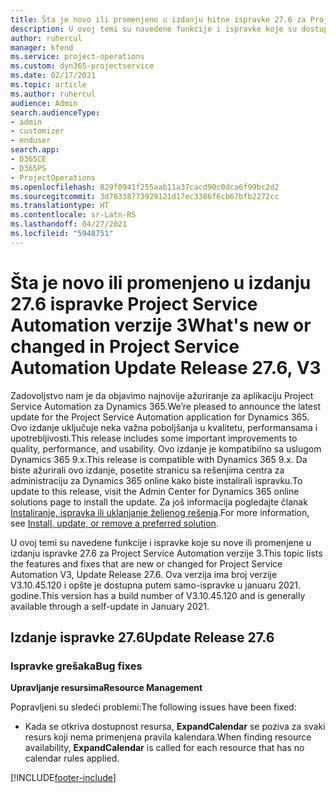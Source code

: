 ```yaml
---
title: Šta je novo ili promenjeno u izdanju hitne ispravke 27.6 za Project Service Automation verzije 3
description: U ovoj temi su navedene funkcije i ispravke koje su dostupne u izdanju hitne ispravke 27.6 za Project Service Automation verzije 3.
author: ruhercul
manager: kfend
ms.service: project-operations
ms.custom: dyn365-projectservice
ms.date: 02/17/2021
ms.topic: article
ms.author: ruhercul
audience: Admin
search.audienceType:
- admin
- customizer
- enduser
search.app:
- D365CE
- D365PS
- ProjectOperations
ms.openlocfilehash: 829f0941f255aab11a37cacd90c0dca6f99bc2d2
ms.sourcegitcommit: 3d78338773929121d17ec3386f6cb67bfb2272cc
ms.translationtype: HT
ms.contentlocale: sr-Latn-RS
ms.lasthandoff: 04/27/2021
ms.locfileid: "5948751"
---
```

# <a name="whats-new-or-changed-in-project-service-automation-update-release-276-v3"></a><span data-ttu-id="17f3b-103">Šta je novo ili promenjeno u izdanju 27.6 ispravke Project Service Automation verzije 3</span><span class="sxs-lookup"><span data-stu-id="17f3b-103">What's new or changed in Project Service Automation Update Release 27.6, V3</span></span>

<span data-ttu-id="17f3b-104">Zadovoljstvo nam je da objavimo najnovije ažuriranje za aplikaciju Project Service Automation za Dynamics 365.</span><span class="sxs-lookup"><span data-stu-id="17f3b-104">We’re pleased to announce the latest update for the Project Service Automation application for Dynamics 365.</span></span> <span data-ttu-id="17f3b-105">Ovo izdanje uključuje neka važna poboljšanja u kvalitetu, performansama i upotrebljivosti.</span><span class="sxs-lookup"><span data-stu-id="17f3b-105">This release includes some important improvements to quality, performance, and usability.</span></span> <span data-ttu-id="17f3b-106">Ovo izdanje je kompatibilno sa uslugom Dynamics 365 9.x.</span><span class="sxs-lookup"><span data-stu-id="17f3b-106">This release is compatible with Dynamics 365 9.x.</span></span> <span data-ttu-id="17f3b-107">Da biste ažurirali ovo izdanje, posetite stranicu sa rešenjima centra za administraciju za Dynamics 365 online kako biste instalirali ispravku.</span><span class="sxs-lookup"><span data-stu-id="17f3b-107">To update to this release, visit the Admin Center for Dynamics 365 online solutions page to install the update.</span></span> <span data-ttu-id="17f3b-108">Za još informacija pogledajte članak [Instaliranje, ispravka ili uklanjanje željenog rešenja](/power-platform/admin/install-remove-preferred-solution).</span><span class="sxs-lookup"><span data-stu-id="17f3b-108">For more information, see [Install, update, or remove a preferred solution](/power-platform/admin/install-remove-preferred-solution).</span></span>

<span data-ttu-id="17f3b-109">U ovoj temi su navedene funkcije i ispravke koje su nove ili promenjene u izdanju ispravke 27.6 za Project Service Automation verzije 3.</span><span class="sxs-lookup"><span data-stu-id="17f3b-109">This topic lists the features and fixes that are new or changed for Project Service Automation V3, Update Release 27.6.</span></span> <span data-ttu-id="17f3b-110">Ova verzija ima broj verzije V3.10.45.120 i opšte je dostupna putem samo-ispravke u januaru 2021. godine.</span><span class="sxs-lookup"><span data-stu-id="17f3b-110">This version has a build number of V3.10.45.120 and is generally available through a self-update in January 2021.</span></span>

## <a name="update-release-276"></a><span data-ttu-id="17f3b-111">Izdanje ispravke 27.6</span><span class="sxs-lookup"><span data-stu-id="17f3b-111">Update Release 27.6</span></span>

### <a name="bug-fixes"></a><span data-ttu-id="17f3b-112">Ispravke grešaka</span><span class="sxs-lookup"><span data-stu-id="17f3b-112">Bug fixes</span></span>


<span data-ttu-id="17f3b-113">**Upravljanje resursima**</span><span class="sxs-lookup"><span data-stu-id="17f3b-113">**Resource Management**</span></span>

<span data-ttu-id="17f3b-114">Popravljeni su sledeći problemi:</span><span class="sxs-lookup"><span data-stu-id="17f3b-114">The following issues have been fixed:</span></span>

- <span data-ttu-id="17f3b-115">Kada se otkriva dostupnost resursa, **ExpandCalendar** se poziva za svaki resurs koji nema primenjena pravila kalendara.</span><span class="sxs-lookup"><span data-stu-id="17f3b-115">When finding resource availability, **ExpandCalendar** is called for each resource that has no calendar rules applied.</span></span>


[!INCLUDE[footer-include](../includes/footer-banner.md)]